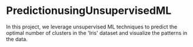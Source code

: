 # PredictionusingUnsupervisedML
In this project, we leverage unsupervised ML techniques to predict the optimal number of clusters in the 'Iris' dataset and visualize the patterns in the data.
